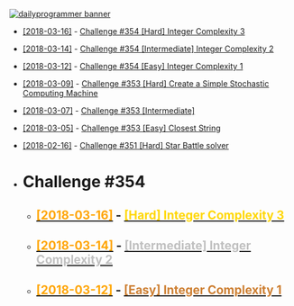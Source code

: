 [![dailyprogrammer banner](https://f.thumbs.redditmedia.com/_23zdeL5L1OqQyIw.png "r/dailyprogrammer")](https://www.reddit.com/r/dailyprogrammer/)

  * [[2018-03-16]](https://www.reddit.com/r/dailyprogrammer/comments/84uk5v/20180316_challenge_354_hard_integer_complexity_3/
 "Problem post at reddit") - [Challenge #354 [Hard] Integer Complexity 3](../master/problems/[2018-03-16]%20Challenge%20%23354%20[Hard]%20Integer%20Complexity%203.py)

  * [[2018-03-14]](https://www.reddit.com/r/dailyprogrammer/comments/84f35x/20180314_challenge_354_intermediate_integer/
 "Problem post at reddit") - [Challenge #354 [Intermediate] Integer Complexity 2](../master/problems/[2018-03-14]%20Challenge%20%23354%20[Intermediate]%20Integer%20Complexity%202.py)

  * [[2018-03-12]](https://www.reddit.com/r/dailyprogrammer/comments/83uvey/20180312_challenge_354_easy_integer_complexity_1/
 "Problem post at reddit") - [Challenge #354 [Easy] Integer Complexity 1](../master/problems/[2018-03-12]%20Challenge%20%23354%20[Easy]%20Integer%20Complexity%201.py)

  * [[2018-03-09]](https://www.reddit.com/r/dailyprogrammer/comments/83754b/20180309_challenge_353_hard_create_a_simple/
 "Problem post at reddit") - [Challenge #353 [Hard] Create a Simple Stochastic Computing Machine](../master/problems/[2018-03-09]%20Challenge%20%23353%20[Hard]%20Create%20a%20Simple%20Stochastic%20Computing%20Machine.py)

  * [[2018-03-07]](https://www.reddit.com/r/dailyprogrammer/comments/82pt3h/20180307_challenge_353_intermediate/
 "Problem post at reddit") - [Challenge #353 [Intermediate]](../master/problems/[2018-03-07]%20Challenge%20%23353%20[Intermediate].py)

  * [[2018-03-05]](https://www.reddit.com/r/dailyprogrammer/comments/826coe/20180305_challenge_353_easy_closest_string/
 "Problem post at reddit") - [Challenge #353 [Easy] Closest String](../master/problems/[2018-03-05]%20Challenge%20%23353%20[Easy]%20Closest%20String.py)

  * [[2018-02-16]](https://www.reddit.com/r/dailyprogrammer/comments/7xyi2w/20180216_challenge_351_hard_star_battle_solver/
 "Problem post at reddit") - [Challenge #351 [Hard] Star Battle solver](../master/problems/[2018-02-16]%20Challenge%20%23351%20[Hard]%20Star%20Battle%20solver.py)

  * # Challenge #354
    * ## [<font color = "#ffa500">[2018-03-16]</font>](link.com) - [<font color="#ffd700">[Hard] Integer Complexity 3</font>](link.es)
    * ## [<font color = "#ffa500">[2018-03-14]</font>](link.com) - [<font color="#c0c0c0">[Intermediate] Integer Complexity 2</font>](link.es)
    * ## [<font color = "#ffa500">[2018-03-12]</font>](link.com) - [<font color="#cd7f32">[Easy] Integer Complexity 1</font>](link.es)